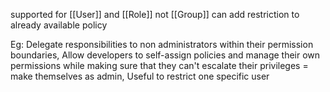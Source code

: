 supported for [[User]] and [[Role]] not [[Group]]
can add restriction to already available policy

Eg: Delegate responsibilities to non administrators within their permission boundaries, Allow developers to self-assign policies and manage their own permissions while making sure that they can't escalate their privileges = make themselves as admin,
Useful to restrict one specific user
